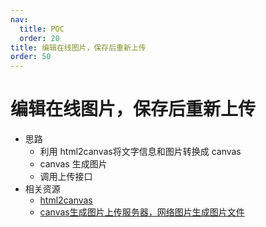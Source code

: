 ```yaml
---
nav:
  title: POC
  order: 20
title: 编辑在线图片，保存后重新上传
order: 50
---
```


# 编辑在线图片，保存后重新上传

- 思路
  - 利用 html2canvas将文字信息和图片转换成 canvas
  - canvas 生成图片
  - 调用上传接口
- 相关资源
  - [html2canvas](https://github.com/niklasvh/html2canvas)
  - [canvas生成图片上传服务器，网络图片生成图片文件](https://blog.csdn.net/yongjian_123/article/details/106857298)

